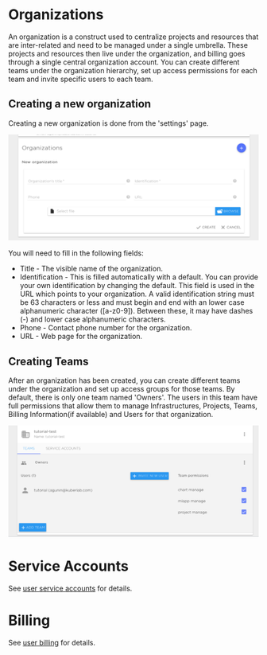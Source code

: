 # Organizations

An organization is a construct used to centralize projects and resources that are inter-related and need to be managed under a single umbrella. These projects and resources then live under the organization, and billing goes through a single central organization account. You can create different teams under the organization hierarchy, set up access permissions for each team and invite specific users to each team.

## Creating a new organization

Creating a new organization is done from the 'settings' page.

![](../img/settings/settings3.png)

You will need to fill in the following fields:

* Title - The visible name of the organization.
* Identification - This is filled automatically with a default. You can provide your own identification by changing the default. This field is used in the URL which points to your organization. A valid identification string must be 63 characters or less and must begin and end with an lower case alphanumeric character ([a-z0-9]). Between these, it may have dashes (-) and lower case alphanumeric characters. 
* Phone - Contact phone number for the organization. 
* URL - Web page for the organization. 

## Creating Teams

After an organization has been created, you can create different teams under the organization and set up access groups for those teams. By default, there is only one team named 'Owners'. The users in this team have full permissions that allow them to manage Infrastructures, Projects, Teams, Billing Information(if available) and Users for that organization.

![](../img/settings/settings4.png)

# Service Accounts

See [user service accounts](../settings/user.md#service-accounts) for details.

# Billing

See [user billing](../settings/billing.md) for details.

